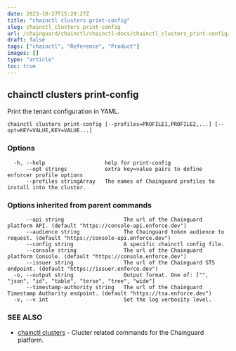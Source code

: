 ```yaml
---
date: 2023-10-27T15:29:27Z
title: "chainctl clusters print-config"
slug: chainctl_clusters_print-config
url: /chainguard/chainctl/chainctl-docs/chainctl_clusters_print-config/
draft: false
tags: ["chainctl", "Reference", "Product"]
images: []
type: "article"
toc: true
---
```

## chainctl clusters print-config

Print the tenant configuration in YAML.

```
chainctl clusters print-config [--profiles=PROFILE1,PROFILE2,...] [--opt=KEY=VALUE,KEY=VALUE...]
```

### Options

```
  -h, --help                   help for print-config
      --opt strings            extra key=value pairs to define enforcer profile options
      --profiles stringArray   The names of Chainguard profiles to install into the cluster.
```

### Options inherited from parent commands

```
      --api string                   The url of the Chainguard platform API. (default "https://console-api.enforce.dev")
      --audience string              The Chainguard token audience to request. (default "https://console-api.enforce.dev")
      --config string                A specific chainctl config file.
      --console string               The url of the Chainguard platform Console. (default "https://console.enforce.dev")
      --issuer string                The url of the Chainguard STS endpoint. (default "https://issuer.enforce.dev")
  -o, --output string                Output format. One of: ["", "json", "id", "table", "terse", "tree", "wide"]
      --timestamp-authority string   The url of the Chainguard Timestamp Authority endpoint. (default "https://tsa.enforce.dev")
  -v, --v int                        Set the log verbosity level.
```

### SEE ALSO

* [chainctl clusters](/chainguard/chainctl/chainctl-docs/chainctl_clusters/)	 - Cluster related commands for the Chainguard platform.


